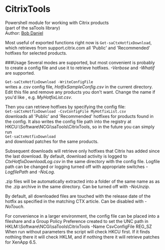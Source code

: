 CitrixTools
===========

Powershell module for working with Citrix products  
(part of the saTools library)  
Author: [Bob Daniel](http://www.linkedin.com/in/bobdaniel)  

Most useful of exported functions right now is `Get-saCtxHotfixDownload`, which retrieves from support.citrix.com all 'Public' and 'Recommended' hotfixes for selected products.

###Usage
Several modes are supported, but most convenient is probably to create a config file and use it to retrieve hotfixes. _-Verbose_ and _-Whatif_ are supported.   

`Get-saCtxHotfixDownload -WriteConfigFile`   
writes a .csv config file, _HotfixSampleConfig.csv_ in the current directory. Edit this file and remove any products you don't want. Change the name if you'd like , e.g. _MyHotfixList.csv_.

Then you can retrieve hotfixes by specifying the config file:  
`Get-saCtxHotfixDownload -CsvConfigFile MyHotfixList.csv`  
downloads all 'Public' and 'Recommended' hotfixes for products found in the config. It also writes the config file path into the registry at HKCU:\Software\NCGi\saTools\CitrixTools, so in the future you can simply run  
`Get-saCtxHotfixDownload`  
and download patches for the same products.

Subsequent downloads will retrieve only hotfixes that Citrix has added since the last download. By default, download activity is logged to _CtxHotfixDownloadLog.csv_ in the same directory with the config file. Logfile path can be changed or logging turned off with appropriate switches _-LogfilePath_ and  _-NoLog_.

.zip files will be automatically extracted into a folder of the same name as as the .zip archive in the same directory. Can be turned off with _-NoUnzip_.

By default, all downloaded files are touched with the release date of the hotfix as specified in the matching CTX article.  Can be disabled with _-NoTouch_.

For convenience in a larger environment, the config file can be placed into a fileshare and a Group Policy Preference created to set the UNC path in  
HKLM:\Software\NCGi\saTools\CitrixTools -Name CsvConfigFile REG_SZ  
When run without parameters the script will check HKCU first. If it finds nothiing there it will check HKLM, and if nothing there it will retrieve patches for XenApp 6.5.

